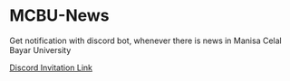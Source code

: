 # MCBU-News
Get notification with discord bot, whenever there is news in Manisa Celal Bayar University

[Discord Invitation Link](https://bit.ly/3IdSThi)
